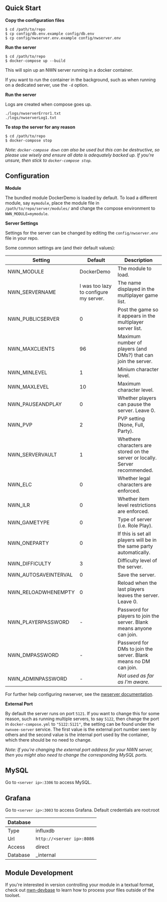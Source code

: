 ## Quick Start

**Copy the configuration files**

```
$ cd /path/to/repo
$ cp config/db.env.example config/db.env
$ cp config/nwserver.env.example config/nwserver.env
```

**Run the server**

```
$ cd /path/to/repo
$ docker-compose up --build
```
This will spin up an NWN server running in a docker container.

If you want to run the container in the background, such as when running on a dedicated server, use the `-d` option.


**Run the server**

Logs are created when compose goes up.
```
./logs/nwserverError1.txt
./logs/nwserverLog1.txt
```


**To stop the server for any reason**

```
$ cd /path/to/repo
$ docker-compose stop
```
_Note: `docker-compose down` can also be used but this can be destructive, so please use wisely and ensure all data is adequately backed up. If you're unsure, then stick to `docker-compose stop`._

## Configuration

**Module**

The bundled module DockerDemo is loaded by default. To load a different module, say `mymodule`, place the module file in `/path/to/repo/server/modules/` and change the compose environment to `NWN_MODULE=mymodule`.

**Server Settings**

Settings for the server can be changed by editing the `config/nwserver.env` file in your repo.

Some common settings are (and their default values):

|Setting|Default|Description|
|---|---|---|
|NWN_MODULE|DockerDemo|The module to load.|
|NWN_SERVERNAME|I was too lazy to configure my server.|The name displayed in the multiplayer game list.|
|NWN_PUBLICSERVER|0|Post the game so it appears in the multiplayer server list.|
|NWN_MAXCLIENTS|96|Maximum number of players (and DMs?) that can join the server.|
|NWN_MINLEVEL|1|Minium character level.|
|NWN_MAXLEVEL|10|Maximum character level.|
|NWN_PAUSEANDPLAY|0|Whether players can pause the server. Leave 0.|
|NWN_PVP|2|PVP setting (None, Full, Party).|
|NWN_SERVERVAULT|1|Whethere characters are stored on the server or locally. Server recommended.|
|NWN_ELC|0|Whether legal characters are enforced.|
|NWN_ILR|0|Whether item level restrictions are enforced.|
|NWN_GAMETYPE|0|Type of server (i.e. Role Play).|
|NWN_ONEPARTY|0|If this is set all players will be in the same party automatically.|
|NWN_DIFFICULTY|3|Difficulty level of the server.|
|NWN_AUTOSAVEINTERVAL|0|Save the server.|
|NWN_RELOADWHENEMPTY|0|Reload when the last players leaves the server. Leave 0.|
|NWN_PLAYERPASSWORD|-|Password for players to join the server. Blank means anyone can join.|
|NWN_DMPASSWORD|-|Password for DMs to join the server. Blank means no DM can join.|
|NWN_ADMINPASSWORD|-|_Not used as far as I'm aware._|

For further help configuring nwserver, see the [nwserver documentation](https://hub.docker.com/r/beamdog/nwserver/).

**External Port**

By default the server runs on port `5121`. If you want to change this for some reason, such as running multiple servers, to say `5122`, then change the port in `docker-compose.yml` to `"5122:5121"`, the setting can be found under the `nwnxee-server` service. The first value is the external port number seen by others and the second value is the internal port used by the container, which there should be no need to change.

_Note: If you're changing the external port address for your NWN server, then you might also need to change the corresponding MySQL ports._

## MySQL
Go to `<server ip>:3306` to access MySQL.

## Grafana
Go to `<server ip>:3003` to access Grafana.
Default credentials are root:root

| Database |  |
| --- | --- |
| Type | influxdb |
| Url | `http://<server ip>:8086` |
| Access | direct |
| Database | _internal |

## Module Development

If you're interested in version controlling your module in a textual format, check out [nwn-devbase](https://github.com/jakkn/nwn-devbase "The best tool") to learn how to process your files outside of the toolset.
